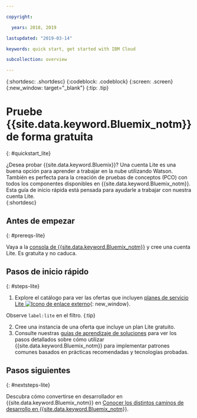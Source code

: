 ```yaml
---

copyright:

  years: 2018, 2019

lastupdated: "2019-03-14"

keywords: quick start, get started with IBM Cloud

subcollection: overview

---
```


{:shortdesc: .shortdesc}
{:codeblock: .codeblock}
{:screen: .screen}
{:new_window: target="_blank"}
{:tip: .tip}


# Pruebe {{site.data.keyword.Bluemix_notm}} de forma gratuita
{: #quickstart_lite}

¿Desea probar {{site.data.keyword.Bluemix}}? Una cuenta Lite es una buena opción para aprender a trabajar en la nube utilizando Watson. También es perfecta para la creación de pruebas de conceptos (PCO) con todos los componentes disponibles en {{site.data.keyword.Bluemix_notm}}. Esta guía de inicio rápida está pensada para ayudarle a trabajar con nuestra cuenta Lite.  
{:shortdesc}  

## Antes de empezar
{: #prereqs-lite}

Vaya a la [consola de {{site.data.keyword.Bluemix_notm}}](https://{DomainName}) y cree una cuenta Lite. Es gratuita y no caduca.

## Pasos de inicio rápido
{: #steps-lite}

1. Explore el catálogo para ver las ofertas que incluyen [planes de servicio Lite ![Icono de enlace externo](../icons/launch-glyph.svg "Icono de enlace externo")](https://{DomainName}/catalog/?search=label:lite){: new_window}.
  
  Observe `label:lite` en el filtro.
  {:tip}

2. Cree una instancia de una oferta que incluye un plan Lite gratuito.
3. Consulte nuestras [guías de aprendizaje de soluciones](/docs/tutorials?topic=solution-tutorials-tutorials) para ver los pasos detallados sobre cómo utilizar {{site.data.keyword.Bluemix_notm}} para implementar patrones comunes basados en prácticas recomendadas y tecnologías probadas. 


## Pasos siguientes
{: #nextsteps-lite}

Descubra cómo convertirse en desarrollador en {{site.data.keyword.Bluemix_notm}} en [Conocer los distintos caminos de desarrollo en {{site.data.keyword.Bluemix_notm}}](/docs/overview?topic=overview-dev-journey). 


